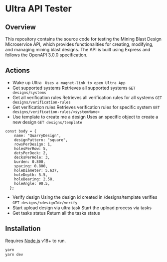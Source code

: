 # Ultra API Tester

## Overview

This repository contains the source code for testing the Mining Blast Design Microservice API, which provides functionalities for creating, modifying, and managing mining blast designs. The API is built using Express and follows the OpenAPI 3.0.0 specification.

## Actions

- Wake up Ultra
``` Uses a magnet-link to open Ultra App```
- Get supported systems
Retrieves all supported systems ```GET designs/systems```
- Get all verification rules
Retrieves all verification rules for all systems ```GET designs/verification-rules```
- Get verification rules
Retrieves verification rules for specific system ```GET designs/verification-rules/<systemName>```
- Use template to create me a design
Uses an specific object to create a new design ```GET designs/template```
```
const body = {
    name: "QuarryDesign",
    designPattern: "square",
    rowsPerDesign: 1,
    holesPerRow: 5,
    detsPerDeck: 2,
    decksPerHole: 3,
    burden: 0.800,
    spacing: 0.800,
    holeDiameter: 5.637,
    holeDepth: 5.5,
    holeBearing: 2.58,
    holeAngle: 90.5,
  };
```
- Verify design
Using the design id created in /designs/template verifies  ```GET designs/<designId>/verify```
- Start upload design via ultra task
Start the upload process via tasks
- Get tasks status
Return all the tasks status

## Installation

Requires [Node.js](https://nodejs.org/) v18+ to run.

```sh
yarn
yarn dev
```

